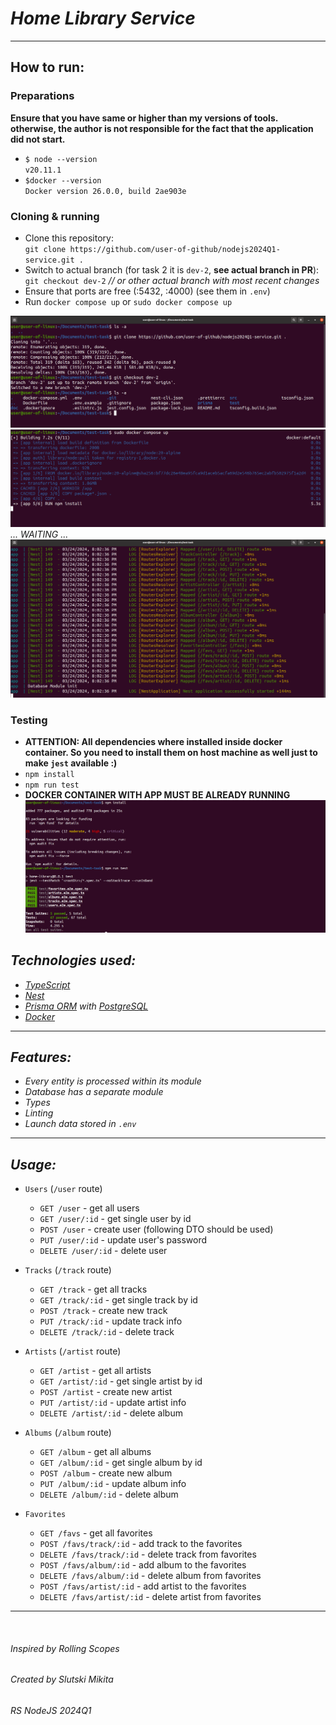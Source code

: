 # _Home Library Service_
___
## How to run:
### Preparations  
__Ensure that you have same or higher than my versions of tools. otherwise, the author is not responsible for the fact that the application did not start.__  

- `$ node --version`  
`v20.11.1`
- `$docker --version`  
`Docker version 26.0.0, build 2ae903e`  

### Cloning & running 
- Clone this repository:   
`git clone https://github.com/user-of-github/nodejs2024Q1-service.git .`
- Switch to actual branch (for task 2 it is `dev-2`, __see actual branch in PR__):  
`git checkout dev-2` _// or other actual branch with most recent changes_  
- Ensure that ports are free (:5432, :4000) (see them in `.env`)
- Run `docker compose up` or `sudo docker compose up`

![](./demo-for-readme/Screenshot%20from%202024-03-24%2022-59-31.png)  
![](./demo-for-readme/Screenshot%20from%202024-03-24%2023-00-44.png)    
_... WAITING ..._  
![](./demo-for-readme/Screenshot%20from%202024-03-24%2023-02-40.png)      
### Testing  
- __ATTENTION: All dependencies where installed inside docker container. So you need to install them on host machine as well just to make `jest` available :)__  
- `npm install`
- `npm run test`  
- __DOCKER CONTAINER WITH APP MUST BE ALREADY RUNNING__  
![](./demo-for-readme/Screenshot%20from%202024-03-24%2023-04-33.png)
## _Technologies used:_

* _[TypeScript](https://www.typescriptlang.org/)_
* _[Nest](https://nestjs.com/)_  
* _[Prisma ORM](https://www.prisma.io/) with [PostgreSQL](https://www.postgresql.org/)_ 
* _[Docker](https://www.docker.com/)_

___  

## _Features:_

* _Every entity is processed within its module_
* _Database has a separate module_
* _Types_
* _Linting_  
* _Launch data stored in `.env`_

___  

## _Usage:_

* `Users` (`/user` route)
    * `GET /user` - get all users
    * `GET /user/:id` - get single user by id
    * `POST /user` - create user (following DTO should be used)
    * `PUT /user/:id` - update user's password
    * `DELETE /user/:id` - delete user

* `Tracks` (`/track` route)
    * `GET /track` - get all tracks
    * `GET /track/:id` - get single track by id
    * `POST /track` - create new track
    * `PUT /track/:id` - update track info
    * `DELETE /track/:id` - delete track

* `Artists` (`/artist` route)
    * `GET /artist` - get all artists
    * `GET /artist/:id` - get single artist by id
    * `POST /artist` - create new artist
    * `PUT /artist/:id` - update artist info
    * `DELETE /artist/:id` - delete album

* `Albums` (`/album` route)
    * `GET /album` - get all albums
    * `GET /album/:id` - get single album by id
    * `POST /album` - create new album
    * `PUT /album/:id` - update album info
    * `DELETE /album/:id` - delete album

* `Favorites`
    * `GET /favs` - get all favorites
    * `POST /favs/track/:id` - add track to the favorites
    * `DELETE /favs/track/:id` - delete track from favorites
    * `POST /favs/album/:id` - add album to the favorites
    * `DELETE /favs/album/:id` - delete album from favorites
    * `POST /favs/artist/:id` - add artist to the favorites
    * `DELETE /favs/artist/:id` - delete artist from favorites

___  
&nbsp;

###### _Inspired by Rolling Scopes_

###### _Created by Slutski Mikita_

###### _RS NodeJS 2024Q1_
